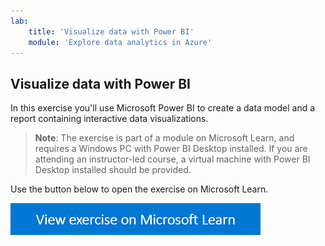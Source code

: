 ```yaml
---
lab:
    title: 'Visualize data with Power BI'
    module: 'Explore data analytics in Azure'
---
```


## Visualize data with Power BI

In this exercise you'll use Microsoft Power BI to create a data model and a report containing interactive data visualizations.

> **Note**: The exercise is part of a module on Microsoft Learn, and requires a Windows PC with Power BI Desktop installed. If you are attending an instructor-led course, a virtual machine with Power BI Desktop installed should be provided.

Use the button below to open the exercise on Microsoft Learn.

[![View exercise on Microsoft Learn](./images/learn-button.png)](https://docs.microsoft.com/learn/modules/explore-fundamentals-data-visualization/5-exercise-power-bi)

